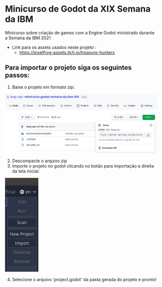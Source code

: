 # Minicurso de Godot da XIX Semana da IBM
Minicurso sobre criação de games com a Engine Godot ministrado durante a Semana da IBM 2021

- Link para os assets usados neste projeto :
  - https://pixelfrog-assets.itch.io/treasure-hunters

## Para importar o projeto siga os seguintes passos:

1. Baixe o projeto em formato zip:

![](./baixar.png)

2. Descompacte o arquivo zip
3. Importe o projeto no godot clicando no botão para importação a direita da tela inicial:

![](./import.png)

4. Selecione o arquivo 'project.godot' da pasta gerada do projeto e pronto!
